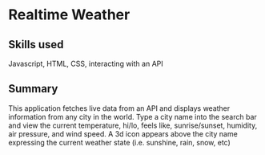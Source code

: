 # Realtime Weather
## Skills used
Javascript, HTML, CSS, interacting with an API
## Summary
This application fetches live data from an API and displays weather information from any city in the world. Type a city name into the search bar and view the current temperature, hi/lo, feels like, sunrise/sunset, humidity, air pressure, and wind speed. A 3d icon appears above the city name expressing the current weather state (i.e. sunshine, rain, snow, etc)

